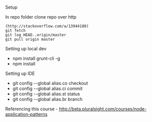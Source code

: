 Setup

In repo folder clone repo over http

	(http://stackoverflow.com/a/13944180)
	git fetch
	git log HEAD..origin/master
	git pull origin master

	
Setting up local dev

*	npm install grunt-cli -g
*	npm install

Setting up IDE
*	git config --global alias.co checkout
*	git config --global alias.ci commit
*	git config --global alias.st status
*	git config --global alias.br branch

Referencing this course - http://beta.pluralsight.com/courses/node-application-patterns